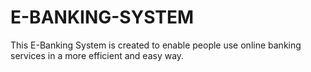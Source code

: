 # E-BANKING-SYSTEM
This E-Banking System is created to enable people use online banking services in a more efficient and easy way.
